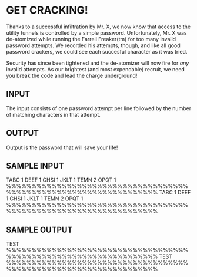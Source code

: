 <!-- RATING: MEDIUM -->
<!-- NAME: PASSWORDS -->
<!-- GENERATOR: generate.py -->
# GET CRACKING!

Thanks to a successful infiltration by Mr. X, we now know that access to the
utility tunnels is controlled by a simple password. Unfortunately, Mr. X was
de-atomized while running the Farrell Freaker(tm) for too many invalid password
attempts. We recorded his attempts, though, and like all good password
crackers, we could see each succesful character as it was tried.

Security has since been tightened and the de-atomizer will now fire for *any*
invalid attempts. As our brightest (and most expendable) recruit, we need you
break the code and lead the charge underground!

## INPUT

The input consists of one password attempt per line followed by the number of
matching characters in that attempt.

## OUTPUT

Output is the password that will save your life!

## SAMPLE INPUT
TABC 1
DEEF 1
GHSI 1
JKLT 1
TEMN 2
OPQT 1
%%%%%%%%%%%%%%%%%%%%%%%%%%%%%%%%%%%%%%%%%%%%%%%%%%%%%%%%%%%%%%%%%%
TABC 1
DEEF 1
GHSI 1
JKLT 1
TEMN 2
OPQT 1
%%%%%%%%%%%%%%%%%%%%%%%%%%%%%%%%%%%%%%%%%%%%%%%%%%%%%%%%%%%%%%%%%%

## SAMPLE OUTPUT
TEST
%%%%%%%%%%%%%%%%%%%%%%%%%%%%%%%%%%%%%%%%%%%%%%%%%%%%%%%%%%%%%%%%%%
TEST
%%%%%%%%%%%%%%%%%%%%%%%%%%%%%%%%%%%%%%%%%%%%%%%%%%%%%%%%%%%%%%%%%%

